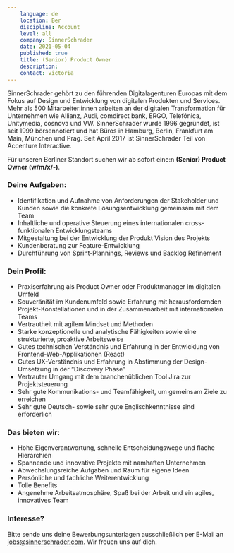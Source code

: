 ```yaml
---
    language: de
    location: Ber
    discipline: Account
    level: all
    company: SinnerSchrader
    date: 2021-05-04
    published: true
    title: (Senior) Product Owner 
    description: 
    contact: victoria
---
```


SinnerSchrader gehört zu den führenden Digitalagenturen Europas mit dem Fokus auf Design und Entwicklung von digitalen Produkten und Services. Mehr als 500 Mitarbeiter:innen arbeiten an der digitalen Transformation für Unternehmen wie Allianz, Audi, comdirect bank, ERGO, Telefónica, Unitymedia, cosnova und VW. SinnerSchrader wurde 1996 gegründet, ist seit 1999 börsennotiert und hat Büros in Hamburg, Berlin, Frankfurt am Main, München und Prag. Seit April 2017 ist SinnerSchrader Teil von Accenture Interactive.

Für unseren Berliner Standort suchen wir ab sofort eine:n **(Senior) Product Owner (w/m/x/-)**.

### Deine Aufgaben:
- Identifikation und Aufnahme von Anforderungen der Stakeholder und Kunden sowie die konkrete Lösungsentwicklung gemeinsam mit dem Team
- Inhaltliche und operative Steuerung eines internationalen cross-funktionalen Entwicklungsteams
- Mitgestaltung bei der Entwicklung der Produkt Vision des Projekts
- Kundenberatung zur Feature-Entwicklung
- Durchführung von Sprint-Plannings, Reviews und Backlog Refinement

### Dein Profil:
- Praxiserfahrung als Product Owner oder Produktmanager im digitalen Umfeld
- Souveränität im Kundenumfeld sowie Erfahrung mit herausfordernden Projekt-Konstellationen und in der Zusammenarbeit mit internationalen Teams
- Vertrautheit mit agilem Mindset und Methoden
- Starke konzeptionelle und analytische Fähigkeiten sowie eine strukturierte, proaktive Arbeitsweise
- Gutes technischen Verständnis und Erfahrung in der Entwicklung von Frontend-Web-Applikationen (React)
- Gutes UX-Verständnis und Erfahrung in Abstimmung der Design-Umsetzung in der “Discovery Phase”
- Vertrauter Umgang mit dem branchenüblichen Tool Jira zur Projektsteuerung
- Sehr gute Kommunikations- und Teamfähigkeit, um gemeinsam Ziele zu erreichen
- Sehr gute Deutsch- sowie sehr gute Englischkenntnisse sind erforderlich

### Das bieten wir:
- Hohe Eigenverantwortung, schnelle Entscheidungswege und flache Hierarchien
- Spannende und innovative Projekte mit namhaften Unternehmen
- Abwechslungsreiche Aufgaben und Raum für eigene Ideen
- Persönliche und fachliche Weiterentwicklung
- Tolle Benefits
- Angenehme Arbeitsatmosphäre, Spaß bei der Arbeit und ein agiles, innovatives Team

### Interesse?
Bitte sende uns deine Bewerbungsunterlagen ausschließlich per E-Mail an <jobs@sinnerschrader.com>. Wir freuen uns auf dich.
